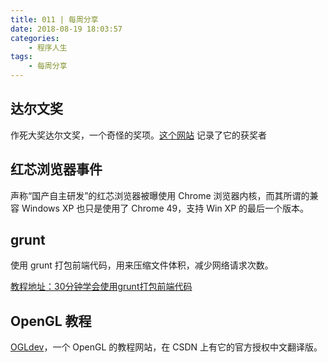```yaml
---
title: 011 | 每周分享
date: 2018-08-19 18:03:57
categories:
	- 程序人生
tags:
	- 每周分享
---
```


## 达尔文奖

作死大奖达尔文奖，一个奇怪的奖项。[这个网站](https://darwinawards.com/) 记录了它的获奖者

## 红芯浏览器事件

声称“国产自主研发”的红芯浏览器被曝使用 Chrome 浏览器内核，而其所谓的兼容 Windows XP 也只是使用了 Chrome 49，支持 Win XP 的最后一个版本。

<!-- more -->

## grunt

使用 grunt 打包前端代码，用来压缩文件体积，减少网络请求次数。

[教程地址：30分钟学会使用grunt打包前端代码](https://www.cnblogs.com/yexiaochai/p/3594561.html)

## OpenGL 教程

[OGLdev](http://ogldev.atspace.co.uk/index.html)，一个 OpenGL 的教程网站，在 CSDN 上有它的官方授权中文翻译版。